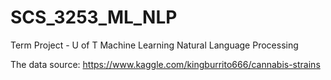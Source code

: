# SCS_3253_ML_NLP
Term Project - U of T Machine Learning Natural Language Processing

The data source: https://www.kaggle.com/kingburrito666/cannabis-strains
